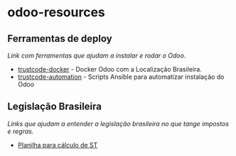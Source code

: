 # odoo-resources



## Ferramentas de deploy

*Link com ferramentas que ajudam a instalar e rodar o Odoo.*

* [trustcode-docker](https://github.com/Trust-Code/docker-odoo) - Docker Odoo com a Localização Brasileira.
* [trustcode-automation](https://github.com/Trust-Code/odoo-automation) - Scripts Ansible para automatizar instalação do Odoo


## Legislação Brasileira

*Links que ajudam a entender a legislação brasileira no que tange impostos e regras.*

* [Planilha para cálculo de ST](https://github.com/jask83/odoo-resources/raw/master/Calculo%20ICMS-STOrig.xlsx)
